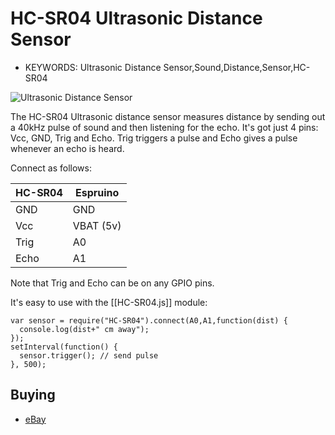 <!--- Copyright (c) 2013 Gordon Williams, Pur3 Ltd. See the file LICENSE for copying permission. -->
HC-SR04 Ultrasonic Distance Sensor
=========

* KEYWORDS: Ultrasonic Distance Sensor,Sound,Distance,Sensor,HC-SR04

![Ultrasonic Distance Sensor](module.jpg)

The HC-SR04 Ultrasonic distance sensor measures distance by sending out a 40kHz pulse of sound and then listening for the echo. It's got just 4 pins: Vcc, GND, Trig and Echo. Trig triggers a pulse and Echo gives a pulse whenever an echo is heard.

Connect as follows:

| HC-SR04 | Espruino   |
| ------- | ---------- |
| GND     | GND        |
| Vcc     | VBAT (5v)  | 
| Trig    | A0         |
| Echo    | A1         |

Note that Trig and Echo can be on any GPIO pins.

It's easy to use with the [[HC-SR04.js]] module:

```
var sensor = require("HC-SR04").connect(A0,A1,function(dist) {
  console.log(dist+" cm away");
});
setInterval(function() {
  sensor.trigger(); // send pulse
}, 500);
```

Buying
-----

* [eBay](http://www.ebay.com/sch/i.html?_nkw=HC-SR04)
